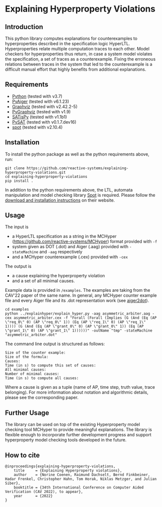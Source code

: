 # Explaining Hyperproperty Violations

## Introduction

This python library computes explanations for counterexamples to hyperproperties described in the specification logic HyperLTL.
Hyperproperties relate multiple computation traces to each other. Model checkers for hyperproperties thus return, in case a system model violates the specification, a set of traces as a counterexample. Fixing the erroneous relations between traces in the system that led to the counterexample is a difficult manual effort that highly benefits from additional explanations.

## Requirements
- [Python](https://www.python.org) (tested with v3.7)
- [PyAiger](https://github.com/mvcisback/py-aiger) (tested with v6.1.23)
- [Graphviz](https://graphviz.org/) (tested with v2.42.2-5)
- [PyGraphviz](https://pygraphviz.github.io/) (tested with v1.9)
- [SATisPy](https://github.com/netom/satispy) (tested with v1.1b1)
- [PySAT](https://pysathq.github.io/) (tested with v0.1.7.dev16)
- [spot](https://spot.lrde.epita.fr/) (tested with v2.10.4)

## Installation

To install the python package as well as the python requirements above, run:

```
git clone https://github.com/reactive-systems/explaining-hyperproperty-violations.git
cd explaining-hyperproperty-violations
pip install .
```

In addition to the python requirements above, the LTL, automata manipulation and model checking library [Spot](https://spot.lrde.epita.fr) is required. Please follow the [download and installation instructions](https://spot.lrde.epita.fr/install.html) on their website.

## Usage

The input is
- a HyperLTL specification as a string in the MCHyper (<https://github.com/reactive-systems/MCHyper>) format provided with `-f`
- system given as DOT (.dot) and Aiger (.aag) provided with `-stateMachine` and `-aag` respectively
- and a MCHyper counterexample (.cex) provided with `-cex`

The output is
- a cause explaining the hyperproperty violation
- and a set of all minimal causes.

Example data is provided in `/examples`. The examples are taking from the CAV'22 paper of the same name. In general, any MCHyper counter example file and every Aiger file and its .dot representation work (see [aiger2dot](https://github.com/arminbiere/aiger)).
```
cd examples
python ../explainhyper/explain_hyper.py -aag asymmetric_arbiter.aag -cex asymmetric_arbiter.cex -f "Forall (Forall (Implies (G (And (Eq (AP \"req_0\" 0) (AP \"req_0\" 1)) (Eq (AP \"req_1\" 0) (AP \"req_1\" 1)))) (G (And (Eq (AP \"grant_0\" 0) (AP \"grant_0\" 1)) (Eq (AP \"grant_1\" 0) (AP \"grant_1\" 1))))))" -outName "tmp" -stateMachine "asymmetric_arbiter.dot"
```

The command line output is structured as follows:
```
Size of the counter example:
Size of the formula:
Causes:
Time (in s) to compute this set of causes:
All minimal causes:
Number of minimal causes:
Time (in s) to compute all causes:
```
Where a cause is given as a tuple (name of AP, time step, truth value, trace belonging). For more information about notation and algorithmic details, please see the corresponding paper.

## Further Usage

The library can be used on top of the existing Hyperproperty model checking tool MCHyper to provide meaningful explanations. The library is flexible enough to incorporate further development progress and support hyperproperty model checking tools developed in the future.

## How to cite
```
@inproceedings{explaining-hyperproperty-violations,
    title     = {Explaining Hyperproperty violations},
    author    = {Norine Coenen, Raimund Dachselt, Bernd Finkbeiner, Hadar Frenkel, Christopher Hahn, Tom Horak, Niklas Metzger, and Julian Siber},
    booktitle = {34th International Conference on Computer Aided Verification (CAV 2022), to appear},
    year      = {2022}
}
```
